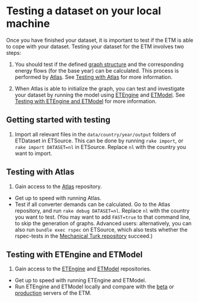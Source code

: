 # Testing a dataset on your local machine

Once you have finished your dataset, it is important to test if the ETM is able to cope with your dataset. Testing your dataset for the ETM involves two steps:

1. You should test if the defined [graph structure](https://github.com/quintel/documentation#the-energy-calculation) and the corresponding energy flows (for the base year) can be calculated. This process is performed by [Atlas](https://github.com/quintel/atlas). See [Testing with Atlas](#testing_with_atlas) for more information.

2. When Atlas is able to initialize the graph, you can test and investigate your dataset by running the model using [ETEngine](https://github.com/quintel/etengine) and [ETModel](https://github.com/quintel/etmodel). See [Testing with ETEngine and ETModel](#testing-with-etengine-and-etmodel) for more information.


## Getting started with testing

1. Import all relevant files in the `data/country/year/output` folders of ETDataset in ETSource. This can be done by running `rake import`, or `rake import DATASET=nl` in ETSource. Replace `nl` with the country you want to import.


## Testing with Atlas

1. Gain access to the [Atlas](https://github.com/quintel/atlas) repository.
- Get up to speed with running Atlas.
- Test if all converter demands can be calculated. Go to the Atlas repository, and run `rake debug DATASET=nl`. Replace `nl` with the country you want to test. (You may want to add `FAST=true` to that command line, to skip the generation of graphs. Advanced users: alternatively, you can also run `bundle exec rspec` on ETSource, which also tests whether the rspec-tests in
the [Mechanical Turk repository](https://github.com/quintel/mechanical_turk) succeed.)

<!-- How to "Get up to speed with running Atlas?" -->


## Testing with ETEngine and ETModel

1. Gain access to the [ETEngine](https://github.com/quintel/etengine) and [ETModel](https://github.com/quintel/etmodel) repositories.
- Get up to speed with running ETEngine and ETModel.
- Run ETEngine and ETModel locally and compare with the [beta](http://beta.pro.et-model.com) or [production](http://pro.et-model.com) servers of the ETM.

<!-- How to "Get up to speed with running ETEngine and ETModel?" -->